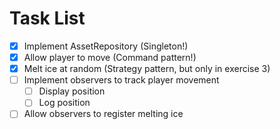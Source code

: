 # Task List

- [x] Implement AssetRepository (Singleton!)
- [x] Allow player to move (Command pattern!)
- [x] Melt ice at random (Strategy pattern, but only in exercise 3)
- [ ] Implement observers to track player movement
  - [ ] Display position
  - [ ] Log position
- [ ] Allow observers to register melting ice
